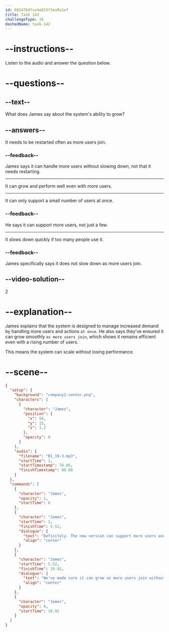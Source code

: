```yaml
---
id: 6824764fce4e833f3ea9a1ef
title: Task 142
challengeType: 19
dashedName: task-142
---
```


<!-- (Audio) James: Definitely. The new version can support more users and handle more actions at once. We’ve made sure it can grow as more users join without slowing down. -->

# --instructions--

Listen to the audio and answer the question below.

# --questions--

## --text--

What does James say about the system's ability to grow?

## --answers--

It needs to be restarted often as more users join.

### --feedback--

James says it can handle more users without slowing down, not that it needs restarting.

---

It can grow and perform well even with more users.

---

It can only support a small number of users at once.

### --feedback--

He says it can support more users, not just a few.

---

It slows down quickly if too many people use it.

### --feedback--

James specifically says it does not slow down as more users join.

## --video-solution--

2

# --explanation--

James explains that the system is designed to manage increased demand by handling more users and actions `at once`. He also says they’ve ensured it can grow smoothly `as more users join`, which shows it remains efficient even with a rising number of users.

This means the system can scale without losing performance.

# --scene--

```json
{
  "setup": {
    "background": "company2-center.png",
    "characters": [
      {
        "character": "James",
        "position": {
          "x": 50,
          "y": 15,
          "z": 1.2
        },
        "opacity": 0
      }
    ],
    "audio": {
      "filename": "B1_19-3.mp3",
      "startTime": 1,
      "startTimestamp": 76.66,
      "finishTimestamp": 86.08
    }
  },
  "commands": [
    {
      "character": "James",
      "opacity": 1,
      "startTime": 0
    },
    {
      "character": "James",
      "startTime": 1,
      "finishTime": 5.52,
      "dialogue": {
        "text": "Definitely. The new version can support more users and handle more actions at once.",
        "align": "center"
      }
    },
    {
      "character": "James",
      "startTime": 5.52,
      "finishTime": 10.42,
      "dialogue": {
        "text": "We've made sure it can grow as more users join without slowing down.",
        "align": "center"
      }
    },
    {
      "character": "James",
      "opacity": 0,
      "startTime": 10.92
    }
  ]
}
```
